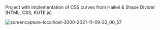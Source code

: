 Project with implementation of CSS curves from Haikei & Shape Divider (HTML, CSS, KUTE.js)

![screencapture-localhost-3000-2021-11-09-22_00_57](https://user-images.githubusercontent.com/70578108/140997033-6e240d49-1dce-4ff6-a1aa-91b12cf20358.png)
